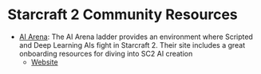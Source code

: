 # Starcraft 2 Community Resources

- [AI Arena](https://aiarena.net): The AI Arena ladder provides an environment where Scripted and Deep Learning AIs fight in Starcraft 2. Their site includes a great onboarding resources for diving into SC2 AI creation
  - [Website](https://aiarena.net/wiki/bot-development/getting-started/)
